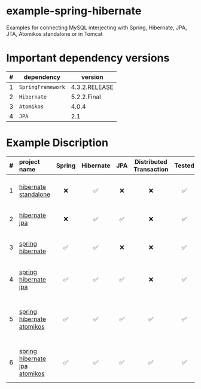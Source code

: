 # example-spring-hibernate
Examples for connecting MySQL interjecting with Spring, Hibernate, JPA, JTA, Atomikos standalone or in Tomcat

# Important dependency versions

|#| dependency | version
|---|-------|---
|1|`SpringFramework`|4.3.2.RELEASE
|2|`Hibernate`|5.2.2.Final
|3|`Atomikos`|4.0.4
|4|`JPA`|2.1

# Example Discription
|  #  | project name | Spring | Hibernate | JPA | Distributed Transaction | Tested |           Remarks            |
|:---:|:-------------|:------:|:---------:|:---:|:-----------------------:|:------:|:------------------------------|
|1|[hibernate standalone][h]|:x:|:white_check_mark:|:x:|:x:|:white_check_mark:|Standalone Hibernate example with hibernate.cfg.xml|
|2|[hibernate jpa][hj]|:x:|:white_check_mark:|:white_check_mark:|:x:|:white_check_mark:|Using persistence.xml to config JPA|
|3|[spring hibernate][sh]|:white_check_mark:|:white_check_mark:|:x:|:x:|:white_check_mark:|Using c3p0 datasource and hibernate session factory.|
|4|[spring hibernate jpa][shj]|:white_check_mark:|:white_check_mark:|:white_check_mark:|:x:|:white_check_mark:|Using none persistence.xml, all JPA configuration is managed by spring.|
|5|[spring hibernate atomikos][sha]|:white_check_mark:|:white_check_mark:|:white_check_mark:|:white_check_mark:|:white_check_mark:|Using hibernate session facotry with Atomikos Transaction manager, Annotation drived TX.|
|6|[spring hibernate jpa atomikos][shja]|:white_check_mark:|:white_check_mark:|:white_check_mark:|:white_check_mark:|:white_check_mark:|Using JPA with atomikos transaction as JTA, and self-defined AtomikosJtaPlatform.|

[h]:https://github.com/jimmyblylee/example-spring-hibernate/tree/master/src/hibernate
[hj]:https://github.com/jimmyblylee/example-spring-hibernate/tree/master/src/hibernate-jpa
[sh]:https://github.com/jimmyblylee/example-spring-hibernate/tree/master/src/spring-hibernate
[shj]:https://github.com/jimmyblylee/example-spring-hibernate/tree/master/src/spring-hibernate-jpa
[sha]:https://github.com/jimmyblylee/example-spring-hibernate/tree/master/src/spring-hibernate-atomikos
[shja]:https://github.com/jimmyblylee/example-spring-hibernate/tree/master/src/spring-hibernate-jpa-atomikos
